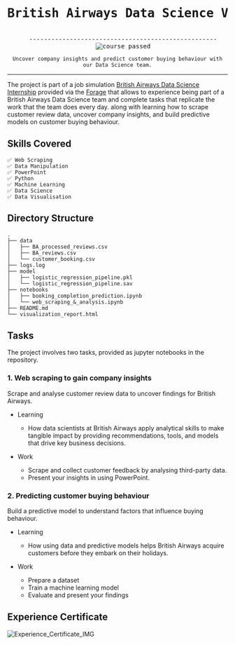 <div align="center">
<pre>
   <h1>British Airways Data Science Virtual Experience Programme</h1>
   ---------------------------------------------------
   <img loading="lazy" src="https://img.shields.io/badge/course-passed-green" alt="course passed">
</pre>
   
   
`Uncover company insights and predict customer buying behaviour with our Data Science team.`  
<hr></hr>
</div>

The project is part of a job simulation <a href="https://www.theforage.com/virtual-internships/prototype/NjynCWzGSaWXQCxSX/Data-Science?ref=HPHKoET6FdhPprnFu">British Airways Data Science Internship</a> provided via the <a href="https://www.theforage.com/dashboard">Forage</a> that allows to experience being part of a British Airways Data Science team and complete tasks that replicate the work that the team does every day. along with learning how to scrape customer review data, uncover company insights, and build predictive models on customer buying behaviour. 

## Skills Covered
```
✅ Web Scraping 
✅ Data Manipulation 
✅ PowerPoint 
✅ Python
✅ Machine Learning
✅ Data Science
✅ Data Visualisation
```

## Directory Structure
```tree
.
├── data
│   ├── BA_processed_reviews.csv
│   ├── BA_reviews.csv
│   └── customer_booking.csv
├── logs.log
├── model
│   ├── logistic_regression_pipeline.pkl
│   └── logistic_regression_pipeline.sav
├── notebooks
│   ├── booking_completion_prediction.ipynb
│   └── web_scraping_&_analysis.ipynb
├── README.md
└── visualization_report.html

```
## Tasks
The project involves two tasks, provided as jupyter notebooks in the repository.

<h3> 1. Web scraping to gain company insights</h3>
Scrape and analyse customer review data to uncover findings for British Airways.

* Learning
  - How data scientists at British Airways apply analytical skills to make tangible impact by providing recommendations, tools, and models that drive key business decisions.

* Work
  -  Scrape and collect customer feedback by analysing third-party data.
  -  Present your insights in using PowerPoint.

<h3> 2. Predicting customer buying behaviour</h3>
Build a predictive model to understand factors that influence buying behaviour.

* Learning
  - How using data and predictive models helps British Airways acquire customers before they embark on their holidays.

* Work
  - Prepare a dataset
  - Train a machine learning model
  - Evaluate and present your findings

## Experience Certificate
<img src="https://github.com/alihussainia/British-Airways-Data-Science-Project/blob/4d03d812d5927ce82e6fb55fabd54e9178dfdcb6/experience-certificate.png" alt="Experience_Certificate_IMG"/>
